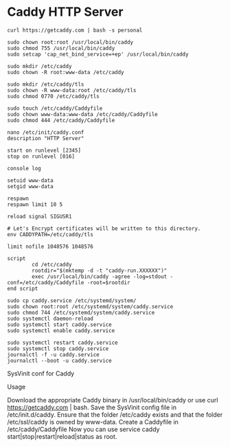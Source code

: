 # Caddy HTTP Server

```
curl https://getcaddy.com | bash -s personal
```

```
sudo chown root:root /usr/local/bin/caddy
sudo chmod 755 /usr/local/bin/caddy
sudo setcap 'cap_net_bind_service=+ep' /usr/local/bin/caddy
```

```
sudo mkdir /etc/caddy
sudo chown -R root:www-data /etc/caddy
```

```
sudo mkdir /etc/caddy/tls
sudo chown -R www-data:root /etc/caddy/tls
sudo chmod 0770 /etc/caddy/tls
```

```
sudo touch /etc/caddy/Caddyfile
sudo chown www-data:www-data /etc/caddy/Caddyfile
sudo chmod 444 /etc/caddy/Caddyfile
```

```
nano /etc/init/caddy.conf
description "HTTP Server"

start on runlevel [2345]
stop on runlevel [016]

console log

setuid www-data
setgid www-data

respawn
respawn limit 10 5

reload signal SIGUSR1

# Let's Encrypt certificates will be written to this directory.
env CADDYPATH=/etc/caddy/tls

limit nofile 1048576 1048576

script
		cd /etc/caddy
		rootdir="$(mktemp -d -t "caddy-run.XXXXXX")"
		exec /usr/local/bin/caddy -agree -log=stdout -conf=/etc/caddy/Caddyfile -root=$rootdir
end script
```

```
sudo cp caddy.service /etc/systemd/system/
sudo chown root:root /etc/systemd/system/caddy.service
sudo chmod 744 /etc/systemd/system/caddy.service
sudo systemctl daemon-reload
sudo systemctl start caddy.service
sudo systemctl enable caddy.service

sudo systemctl restart caddy.service
sudo systemctl stop caddy.service
journalctl -f -u caddy.service
journalctl --boot -u caddy.service
```










SysVinit conf for Caddy

Usage

Download the appropriate Caddy binary in /usr/local/bin/caddy or use curl https://getcaddy.com | bash.
Save the SysVinit config file in /etc/init.d/caddy.
Ensure that the folder /etc/caddy exists and that the folder /etc/ssl/caddy is owned by www-data.
Create a Caddyfile in /etc/caddy/Caddyfile
Now you can use service caddy start|stop|restart|reload|status as root.



